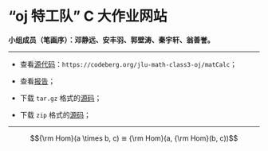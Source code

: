 # “oj 特工队” C 大作业网站

**小组成员（笔画序）：邓静远、安丰羽、郭壁涛、秦宇轩、翁善誉。**

---

- 查看[源代码](https://codeberg.org/jlu-math-class3-oj/matCalc)：`https://codeberg.org/jlu-math-class3-oj/matCalc`；

- 查看[报告](https://codeberg.org/jlu-math-class3-oj/matCalc/src/branch/main/report/report.pdf)；

- 下载 `tar.gz` 格式的[源码](https://codeberg.org/jlu-math-class3-oj/matCalc/archive/main.tar.gz)；

- 下载 `zip` 格式的[源码](https://codeberg.org/jlu-math-class3-oj/matCalc/archive/main.zip)；

---
<p align = "center">
$${\rm Hom}(a \times b, c) ≅ {\rm Hom}(a, {\rm Hom}(b, c))$$
</p>
